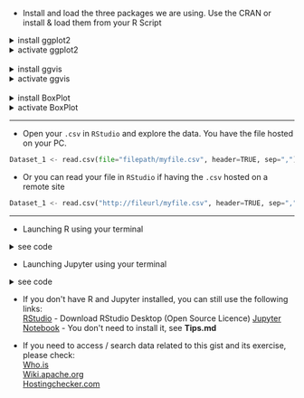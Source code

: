 * Install and load the three packages we are using. Use the CRAN or install & load them from your R Script<br>

<details>
<summary>install ggplot2</summary>
<p>
  
```R
install.packages('ggplot2')
```
</p>
</details>

<details>
<summary>activate ggplot2</summary>
<p>

```R
library('ggplot2')
```
</p>
</details>

<br>

<details><summary>install ggvis</summary>
<p>
  
```R
install.packages('ggvis')
```
</p>
</details>

<details>
<summary>activate ggvis</summary>
<p>
  
```R
library('ggvis')
```
</p>
</details>

<br>

<details><summary>install BoxPlot</summary>
<p>
  
```R
install.packages('BoxPlot')
```
</p>
</details>

<details>
<summary>activate BoxPlot</summary>
<p>
  
```R
library('BoxPlot')
```
</p>
</details>

<hr>

* Open your `.csv` in `RStudio` and explore the data. You have the file hosted on your PC.

 ```python
Dataset_1 <- read.csv(file="filepath/myfile.csv", header=TRUE, sep=",")
```
* Or you can read your file in `RStudio` if having the `.csv` hosted on a remote site<br>

```python
Dataset_1 <- read.csv("http://fileurl/myfile.csv", header=TRUE, sep=",")
```
<hr>

* Launching R using your terminal

<details><summary>see code</summary>
<p>
  
```python
R
```
</p>
</details>

* Launching Jupyter using your terminal

<details><summary>see code</summary>
<p>
  
```python
jupyter notebook
```
</p>
</details>

* If you don't have R and Jupyter installed, you can still use the following links:<br>
[RStudio](https://www.rstudio.com/products/rstudio/download/) - Download RStudio Desktop (Open Source Licence)
[Jupyter Notebook](https://jupyter.readthedocs.io/en/latest/install.html) - You don't need to install it, see <b>Tips.md</b>

* If you need to access / search data related to this gist and its exercise, please check:<br>
[Who.is](https://who.is)<br>
[Wiki.apache.org](https://wiki.apache.org/hadoop/PoweredBy) <br>
[Hostingchecker.com](https://hostingchecker.com/)
